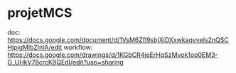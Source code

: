 # projetMCS
doc:
https://docs.google.com/document/d/1VsM6Zfl9sbjXiDXxwkaqvveIs2nQSCHjpigMlbZlnlA/edit
workflow:
https://docs.google.com/drawings/d/1KGbCR4jeErHqSzMvok1op0EM3-G_UHkV78crcK9QEdI/edit?usp=sharing
